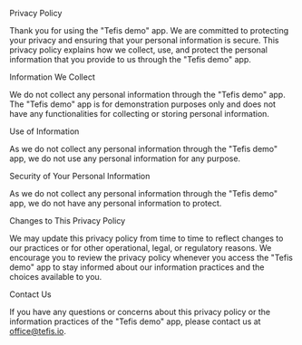 Privacy Policy

Thank you for using the "Tefis demo" app. We are committed to protecting your privacy and ensuring that your personal information is secure. This privacy policy explains how we collect, use, and protect the personal information that you provide to us through the "Tefis demo" app.

Information We Collect

We do not collect any personal information through the "Tefis demo" app. The "Tefis demo" app is for demonstration purposes only and does not have any functionalities for collecting or storing personal information.

Use of Information

As we do not collect any personal information through the "Tefis demo" app, we do not use any personal information for any purpose.

Security of Your Personal Information

As we do not collect any personal information through the "Tefis demo" app, we do not have any personal information to protect.

Changes to This Privacy Policy

We may update this privacy policy from time to time to reflect changes to our practices or for other operational, legal, or regulatory reasons. We encourage you to review the privacy policy whenever you access the "Tefis demo" app to stay informed about our information practices and the choices available to you.

Contact Us

If you have any questions or concerns about this privacy policy or the information practices of the "Tefis demo" app, please contact us at office@tefis.io.
